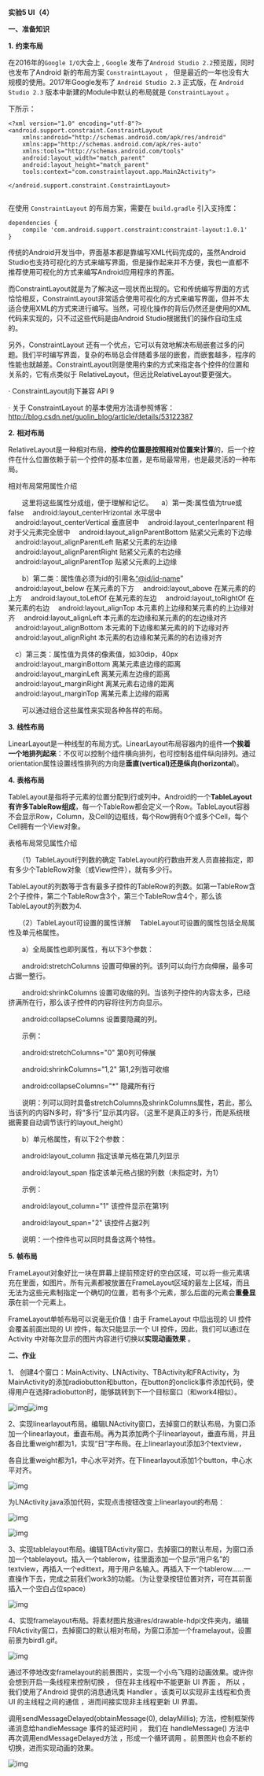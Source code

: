 **实验5 UI（4）**

 

**一、准备知识**

**1.** **约束布局**

在2016年的`Google I/O`大会上 , `Google` 发布了`Android Studio 2.2`预览版，同时也发布了Android 新的布局方案 `ConstraintLayout` ， 但是最近的一年也没有大规模的使用。2017年Google发布了 `Android Studio 2.3` 正式版，在 `Android Studio 2.3` 版本中新建的Module中默认的布局就是 `ConstraintLayout` 。

下所示：

```
<?xml version="1.0" encoding="utf-8"?>
<android.support.constraint.ConstraintLayout
    xmlns:android="http://schemas.android.com/apk/res/android"
    xmlns:app="http://schemas.android.com/apk/res-auto"
    xmlns:tools="http://schemas.android.com/tools"
    android:layout_width="match_parent"
    android:layout_height="match_parent"
    tools:context="com.constraintlayout.app.Main2Activity">
 
</android.support.constraint.ConstraintLayout>
 
```

在使用 `ConstraintLayout` 的布局方案，需要在 `build.gradle` 引入支持库：

```
dependencies {
    compile 'com.android.support.constraint:constraint-layout:1.0.1'
}
```

传统的Android开发当中，界面基本都是靠编写XML代码完成的，虽然Android Studio也支持可视化的方式来编写界面，但是操作起来并不方便，我也一直都不推荐使用可视化的方式来编写Android应用程序的界面。

而ConstraintLayout就是为了解决这一现状而出现的。它和传统编写界面的方式恰恰相反，ConstraintLayout非常适合使用可视化的方式来编写界面，但并不太适合使用XML的方式来进行编写。当然，可视化操作的背后仍然还是使用的XML代码来实现的，只不过这些代码是由Android Studio根据我们的操作自动生成的。

另外，ConstraintLayout 还有一个优点，它可以有效地解决布局嵌套过多的问题。我们平时编写界面，复杂的布局总会伴随着多层的嵌套，而嵌套越多，程序的性能也就越差。ConstraintLayout则是使用约束的方式来指定各个控件的位置和关系的，它有点类似于 RelativeLayout，但远比RelativeLayout要更强大。

·     ConstraintLayout向下兼容 API 9

·     关于 ConstraintLayout 的基本使用方法请参照博客： 
 http://blog.csdn.net/guolin_blog/article/details/53122387

 

 

**2.** **相对布局**

RelativeLayout是一种相对布局，**控件的位置是按照相对位置来计算**的，后一个控件在什么位置依赖于前一个控件的基本位置，是布局最常用，也是最灵活的一种布局。

相对布局常用属性介绍

　　这里将这些属性分成组，便于理解和记忆。 
 　a）第一类:属性值为true或false
 　android:layout_centerHrizontal 水平居中
 　android:layout_centerVertical 垂直居中
 　android:layout_centerInparent 相对于父元素完全居中
 　android:layout_alignParentBottom 贴紧父元素的下边缘
 　android:layout_alignParentLeft 贴紧父元素的左边缘
 　android:layout_alignParentRight 贴紧父元素的右边缘
 　android:layout_alignParentTop 贴紧父元素的上边缘　　

　　b）第二类：属性值必须为id的引用名[“@id/id-name](mailto:“@id/id-name)”
 　android:layout_below 在某元素的下方
 　android:layout_above 在某元素的的上方
 　android:layout_toLeftOf 在某元素的左边
 　android:layout_toRightOf 在某元素的右边
 　android:layout_alignTop 本元素的上边缘和某元素的的上边缘对齐
 　android:layout_alignLeft 本元素的左边缘和某元素的的左边缘对齐
 　android:layout_alignBottom 本元素的下边缘和某元素的的下边缘对齐
 　android:layout_alignRight 本元素的右边缘和某元素的的右边缘对齐


 
 　c）第三类：属性值为具体的像素值，如30dip，40px
 　android:layout_marginBottom 离某元素底边缘的距离
 　android:layout_marginLeft 离某元素左边缘的距离
 　android:layout_marginRight 离某元素右边缘的距离
 　android:layout_marginTop 离某元素上边缘的距离

　　可以通过组合这些属性来实现各种各样的布局。 

 

**3.** **线性布局**

LinearLayout是一种线型的布局方式。LinearLayout布局容器内的组件**一个挨着一个地排列起来**：不仅可以控制个组件横向排列，也可控制各组件纵向排列。通过orientation属性设置线性排列的方向是**垂直(vertical)还是纵向(horizontal**)。

**4.** **表格布局**

TableLayout是指将子元素的位置分配到行或列中。Android的一个**TableLayout有许多TableRow组成**，每一个TableRow都会定义一个Row。TableLayout容器不会显示Row，Column，及Cell的边框线，每个Row拥有0个或多个Cell，每个Cell拥有一个View对象。

表格布局常见属性介绍

　　（1）TableLayout行列数的确定
     TableLayout的行数由开发人员直接指定，即有多少个TableRow对象（或View控件），就有多少行。

​    TableLayout的列数等于含有最多子控件的TableRow的列数。如第一TableRow含2个子控件，第二个TableRow含3个，第三个TableRow含4个，那么该TableLayout的列数为4.

　　（2）TableLayout可设置的属性详解
 　TableLayout可设置的属性包括全局属性及单元格属性。

　　a）全局属性也即列属性，有以下3个参数：

　　android:stretchColumns   设置可伸展的列。该列可以向行方向伸展，最多可占据一整行。

　　android:shrinkColumns   设置可收缩的列。当该列子控件的内容太多，已经挤满所在行，那么该子控件的内容将往列方向显示。

　　android:collapseColumns 设置要隐藏的列。

　　示例：

　　android:stretchColumns="0"      第0列可伸展

　　android:shrinkColumns="1,2"     第1,2列皆可收缩

　　android:collapseColumns="*"     隐藏所有行

　　说明：列可以同时具备stretchColumns及shrinkColumns属性，若此，那么当该列的内容N多时，将“多行”显示其内容。（这里不是真正的多行，而是系统根据需要自动调节该行的layout_height）

　　b）单元格属性，有以下2个参数：

　　android:layout_column   指定该单元格在第几列显示

　　android:layout_span     指定该单元格占据的列数（未指定时，为1）

　　示例：

　　android:layout_column="1"   该控件显示在第1列

　　android:layout_span="2"     该控件占据2列

　　说明：一个控件也可以同时具备这两个特性。

 

**5.** **帧布局**

FrameLayout对象好比一块在屏幕上提前预定好的空白区域，可以将一些元素填充在里面，如图片。所有元素都被放置在FrameLayout区域的最左上区域，而且无法为这些元素制指定一个确切的位置，若有多个元素，那么后面的元素会**重叠显示**在前一个元素上。

FrameLayout单帧布局可以说毫无价值！由于 FrameLayout 中后出现的 UI 控件会覆盖前面出现的 UI 控件，每次只能显示一个 UI 控件，因此，我们可以通过在 Activity 中对每次显示的图片内容进行切换以**实现动画效果** 。

**二、作业**

1、 创建4个窗口：MainActivity、LNActivity、TBActivity和FRActivity，为MainActivity的添加radiobutton和button，在button的onclick事件添加代码，使得用户在选择radiobutton时，能够跳转到下一个目标窗口（和work4相似）。

![img](android_work5.assets/clip_image002.jpg)![img](android_work5.assets/clip_image003.jpg)

 

2、实现linearlayout布局。编辑LNActivity窗口，去掉窗口的默认布局，为窗口添加一个linearlayout，垂直布局。再为其添加两个子linearlayout，垂直布局，并且各自比重weight都为1，实现“日”字布局。在上linearlayout添加3个textview，

各自比重weight都为1，中心水平对齐。在下linearlayout添加1个button，中心水平对齐。

![img](android_work5.assets/clip_image005.jpg)

为LNActivity.java添加代码，实现点击按钮改变上linearlayout的布局：

![img](android_work5.assets/clip_image007.jpg)

![img](android_work5.assets/clip_image009.jpg)

 

 

 

 

3、实现tablelayout布局。编辑TBActivity窗口，去掉窗口的默认布局，为窗口添加一个tablelayout。插入一个tablerow，往里面添加一个显示“用户名”的textview，再插入一个edittext，用于用户名输入。再插入下一个tablerow……一直操作下去，完成之前我们work3的功能。（为让登录按钮位置对齐，可在其前面插入一个空白占位space）

![img](android_work5.assets/clip_image011.jpg)

4、实现framelayout布局。将素材图片放进res/drawable-hdpi文件夹内，编辑FRActivity窗口，去掉窗口的默认相对布局，为窗口添加一个framelayout，设置前景为bird1.gif。

 

![img](android_work5.assets/clip_image013.jpg)

 

通过不停地改变framelayout的前景图片，实现一个小鸟飞翔的动画效果。或许你会想到开启一条线程来控制切换 ， 但在非主线程中不能更新 UI 界面 ， 所以 ， 我们使用了Android 提供的消息通讯类 Handler 。该类可以实现非主线程和负责 UI 的主线程之间的通信 ，进而间接实现非主线程更新 UI 界面。

调用sendMessageDelayed(obtainMessage(0), delayMillis); 方法，控制框架传递消息给handleMessage 事件的延迟时间 ， 我们在 handleMessage() 方法中再次调用endMessageDelayed方法 ，形成一个循环调用 。前景图片也会不断的切换，进而实现动画的效果。

![img](android_work5.assets/clip_image015.jpg)

 

 